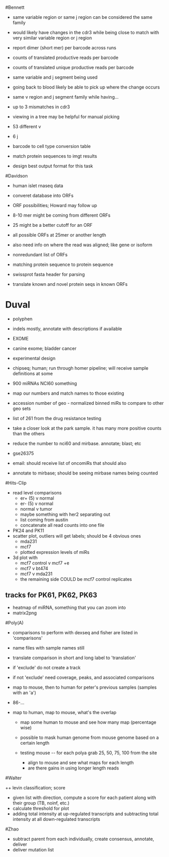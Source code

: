 #Bennett

+ same variable region or same j region can be considered the same family
+ would likely have changes in the cdr3 while being close to match with very similar variable region or j region
+ report dimer (short mer) per barcode across runs
+ counts of translated productive reads per barcode
+ counts of translated unique productive reads per barcode

+ same variable and j segment being used
+ going back to blood likely be able to pick up where the change occurs

+ same v region and j segment family while having...
+ up to 3 mismatches in cdr3

+ viewing in a tree may be helpful for manual picking
+ 53 different v
+ 6 j
+ barcode to cell type conversion table

+ match protein sequences to imgt results
+ design best output format for this task

#Davidson

+ human islet rnaseq data
+ converet database into ORFs
+ ORF possibilities; Howard may follow up
+ 8-10 mer might be coming from different ORFs
+ 25 might be a better cutoff for an ORF
+ all possible ORFs at 25mer or another length
+ also need info on where the read was aligned; like gene or isoform

+ nonredundant list of ORFs
+ matching protein sequence to protein sequence

+ swissprot fasta header for parsing
+ translate known and novel protein seqs in known ORFs

# Duval

+ polyphen
+ indels mostly, annotate with descriptions if available
+ EXOME

+ canine exome; bladder cancer
+ experimental design

+ chipseq; human; run through homer pipeline; will receive sample definitions at some

+ 900 miRNAs NCI60 something
+ map our numbers and match names to those existing
+ accession number of geo - normalized binned miRs to compare to other geo sets
+ list of 261 from the drug resistance testing
+ take a closer look at the park sample. it has many more positive counts than the others
+ reduce the number to nci60 and mirbase. annotate; blast; etc
+ gse26375
+ email: should receive list of oncomiRs that should also
+ annotate to mirbase; should be seeing mirbase names being counted

#Hits-Clip

+ read level comparisons
    + er+ (5) v normal
    + er- (5) v normal
    + normal v tumor
    + maybe something with her2 separating out
    + list coming from austin
    + concatenate all read counts into one file 
+ PK24 and PK11
+ scatter plot, outliers will get labels; should be 4 obvious ones
    + mda231
    + mcf7
    + plotted expression levels of miRs
+ 3d plot with
    + mcf7 control v mcf7 +e
    + mcf7 v bt474
    + mcf7 v mda231
    + the remaining side COULD be mcf7 control replicates

## tracks for PK61, PK62, PK63

+ heatmap of miRNA, something that you can zoom into
+ matrix2png

#Poly(A)

+ comparisons to perform with dexseq and fisher are listed in 'comparisons'
+ name files with sample names still
+ translate comparison in short and long label to 'translation'
+ if 'exclude' do not create a track
+ if not 'exclude' need coverage, peaks, and associated comparisons

+ map to mouse, then to human for peter's previous samples (samples with an 'a')
+ 86-...
+ map to human, map to mouse, what's the overlap

    + map some human to mouse and see how many map (percentage wise)
    + possible to mask human genome from mouse genome based on a certain length

    + testing mouse -- for each polya grab 25, 50, 75, 100 from the site
        + align to mouse and see what maps for each length
        + are there gains in using longer length reads

#Walter

++ levin classification; score

+ given list with direction, compute a score for each patient along with their group (TB, noinf, etc.)
+ calculate threshold for plot
+ adding total intensity at up-regulated transcripts and subtracting total intensity at all down-regulated transcripts

#Zhao

+ subtract parent from each individually, create consensus, annotate, deliver
+ deliver mutation list
